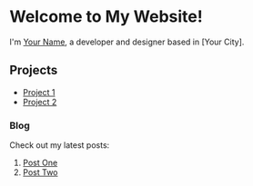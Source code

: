 # Welcome to My Website!

I'm [Your Name](https://github.com/username), a developer and designer based in [Your City].

## Projects
- [Project 1](https://github.com/username/project1)
- [Project 2](https://github.com/username/project2)

### Blog
Check out my latest posts:
1. [Post One](https://username.github.io/post-one)
2. [Post Two](https://username.github.io/post-two)
